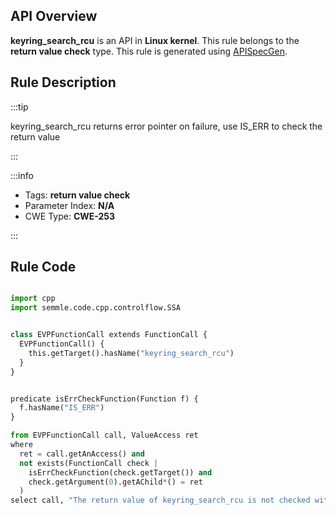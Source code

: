 ---
---


## API Overview
**keyring_search_rcu** is an API in **Linux kernel**. This rule belongs to the **return value check** type. This rule is generated using [APISpecGen](../../tools/APISpecGen).
## Rule Description

:::tip

keyring_search_rcu returns error pointer on failure, use IS_ERR to check the return value

:::

:::info

- Tags: **return value check**
- Parameter Index: **N/A**
- CWE Type: **CWE-253**

:::

## Rule Code
```python

import cpp
import semmle.code.cpp.controlflow.SSA


class EVPFunctionCall extends FunctionCall {
  EVPFunctionCall() {
    this.getTarget().hasName("keyring_search_rcu")
  }
}


predicate isErrCheckFunction(Function f) {
  f.hasName("IS_ERR") 
}

from EVPFunctionCall call, ValueAccess ret
where
  ret = call.getAnAccess() and
  not exists(FunctionCall check |
    isErrCheckFunction(check.getTarget()) and
    check.getArgument(0).getAChild*() = ret
  )
select call, "The return value of keyring_search_rcu is not checked with IS_ERR."
    
```